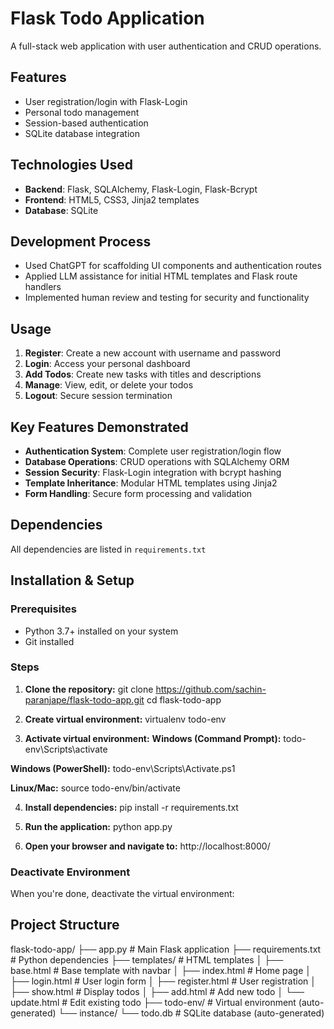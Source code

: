 # Flask Todo Application

A full-stack web application with user authentication and CRUD operations.

## Features
- User registration/login with Flask-Login
- Personal todo management
- Session-based authentication
- SQLite database integration

## Technologies Used
- **Backend**: Flask, SQLAlchemy, Flask-Login, Flask-Bcrypt
- **Frontend**: HTML5, CSS3, Jinja2 templates
- **Database**: SQLite

## Development Process

- Used ChatGPT for scaffolding UI components and authentication routes
- Applied LLM assistance for initial HTML templates and Flask route handlers
- Implemented human review and testing for security and functionality

## Usage

1. **Register**: Create a new account with username and password
2. **Login**: Access your personal dashboard
3. **Add Todos**: Create new tasks with titles and descriptions
4. **Manage**: View, edit, or delete your todos
5. **Logout**: Secure session termination

## Key Features Demonstrated

- **Authentication System**: Complete user registration/login flow
- **Database Operations**: CRUD operations with SQLAlchemy ORM
- **Session Security**: Flask-Login integration with bcrypt hashing
- **Template Inheritance**: Modular HTML templates using Jinja2
- **Form Handling**: Secure form processing and validation

## Dependencies

All dependencies are listed in `requirements.txt`

## Installation & Setup

### Prerequisites
- Python 3.7+ installed on your system
- Git installed

### Steps

1. **Clone the repository:**
git clone https://github.com/sachin-paranjape/flask-todo-app.git
cd flask-todo-app

2. **Create virtual environment:**
virtualenv todo-env


3. **Activate virtual environment:**
**Windows (Command Prompt):**
todo-env\Scripts\activate

**Windows (PowerShell):**
todo-env\Scripts\Activate.ps1

**Linux/Mac:**
source todo-env/bin/activate

4. **Install dependencies:**
pip install -r requirements.txt

5. **Run the application:**
python app.py

6. **Open your browser and navigate to:**
http://localhost:8000/


### Deactivate Environment
When you're done, deactivate the virtual environment:



## Project Structure

flask-todo-app/
├── app.py # Main Flask application
├── requirements.txt # Python dependencies
├── templates/ # HTML templates
│ ├── base.html # Base template with navbar
│ ├── index.html # Home page
│ ├── login.html # User login form
│ ├── register.html # User registration
│ ├── show.html # Display todos
│ ├── add.html # Add new todo
│ └── update.html # Edit existing todo
├── todo-env/ # Virtual environment (auto-generated)
└── instance/
└── todo.db # SQLite database (auto-generated)

